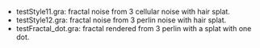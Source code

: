 

* testStyle11.gra: fractal noise from 3 cellular noise with hair splat.
* testStyle12.gra: fractal noise from 3 perlin noise with hair splat.
* testFractal_dot.gra: fractal rendered from 3 perlin with a splat with one dot.
